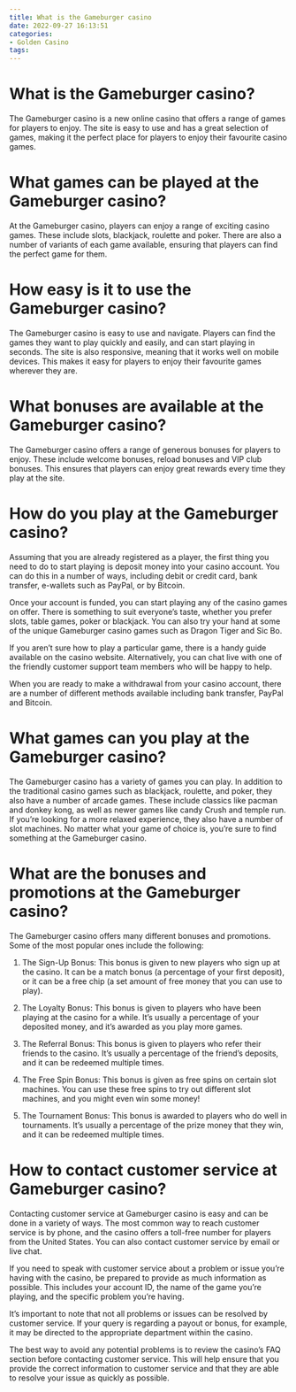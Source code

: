 ```yaml
---
title: What is the Gameburger casino 
date: 2022-09-27 16:13:51
categories:
- Golden Casino
tags:
---
```



#  What is the Gameburger casino? 

The Gameburger casino is a new online casino that offers a range of games for players to enjoy. The site is easy to use and has a great selection of games, making it the perfect place for players to enjoy their favourite casino games.

# What games can be played at the Gameburger casino? 

At the Gameburger casino, players can enjoy a range of exciting casino games. These include slots, blackjack, roulette and poker. There are also a number of variants of each game available, ensuring that players can find the perfect game for them.

# How easy is it to use the Gameburger casino? 

The Gameburger casino is easy to use and navigate. Players can find the games they want to play quickly and easily, and can start playing in seconds. The site is also responsive, meaning that it works well on mobile devices. This makes it easy for players to enjoy their favourite games wherever they are.

# What bonuses are available at the Gameburger casino? 

The Gameburger casino offers a range of generous bonuses for players to enjoy. These include welcome bonuses, reload bonuses and VIP club bonuses. This ensures that players can enjoy great rewards every time they play at the site.

#  How do you play at the Gameburger casino? 

Assuming that you are already registered as a player, the first thing you need to do to start playing is deposit money into your casino account. You can do this in a number of ways, including debit or credit card, bank transfer, e-wallets such as PayPal, or by Bitcoin.

Once your account is funded, you can start playing any of the casino games on offer. There is something to suit everyone’s taste, whether you prefer slots, table games, poker or blackjack. You can also try your hand at some of the unique Gameburger casino games such as Dragon Tiger and Sic Bo.

If you aren’t sure how to play a particular game, there is a handy guide available on the casino website. Alternatively, you can chat live with one of the friendly customer support team members who will be happy to help.

When you are ready to make a withdrawal from your casino account, there are a number of different methods available including bank transfer, PayPal and Bitcoin.

#  What games can you play at the Gameburger casino? 

The Gameburger casino has a variety of games you can play. In addition to the traditional casino games such as blackjack, roulette, and poker, they also have a number of arcade games. These include classics like pacman and donkey kong, as well as newer games like candy Crush and temple run. If you’re looking for a more relaxed experience, they also have a number of slot machines. No matter what your game of choice is, you’re sure to find something at the Gameburger casino.

#  What are the bonuses and promotions at the Gameburger casino? 

The Gameburger casino offers many different bonuses and promotions. Some of the most popular ones include the following:

1. The Sign-Up Bonus: This bonus is given to new players who sign up at the casino. It can be a match bonus (a percentage of your first deposit), or it can be a free chip (a set amount of free money that you can use to play).

2. The Loyalty Bonus: This bonus is given to players who have been playing at the casino for a while. It’s usually a percentage of your deposited money, and it’s awarded as you play more games.

3. The Referral Bonus: This bonus is given to players who refer their friends to the casino. It’s usually a percentage of the friend’s deposits, and it can be redeemed multiple times.

4. The Free Spin Bonus: This bonus is given as free spins on certain slot machines. You can use these free spins to try out different slot machines, and you might even win some money!

5. The Tournament Bonus: This bonus is awarded to players who do well in tournaments. It’s usually a percentage of the prize money that they win, and it can be redeemed multiple times.

#  How to contact customer service at Gameburger casino?

Contacting customer service at Gameburger casino is easy and can be done in a variety of ways. The most common way to reach customer service is by phone, and the casino offers a toll-free number for players from the United States. You can also contact customer service by email or live chat.

If you need to speak with customer service about a problem or issue you’re having with the casino, be prepared to provide as much information as possible. This includes your account ID, the name of the game you’re playing, and the specific problem you’re having.

It’s important to note that not all problems or issues can be resolved by customer service. If your query is regarding a payout or bonus, for example, it may be directed to the appropriate department within the casino.

The best way to avoid any potential problems is to review the casino’s FAQ section before contacting customer service. This will help ensure that you provide the correct information to customer service and that they are able to resolve your issue as quickly as possible.